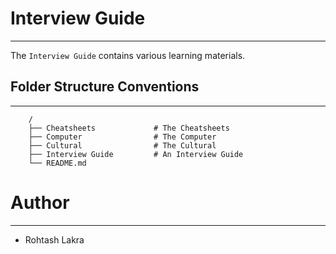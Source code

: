 # Interview Guide

---

The ```Interview Guide``` contains various learning materials.



## Folder Structure Conventions

---

```
    /
    ├── Cheatsheets             # The Cheatsheets
    ├── Computer                # The Computer
    ├── Cultural                # The Cultural
    ├── Interview Guide         # An Interview Guide
    └── README.md
```



# Author

---

- Rohtash Lakra
